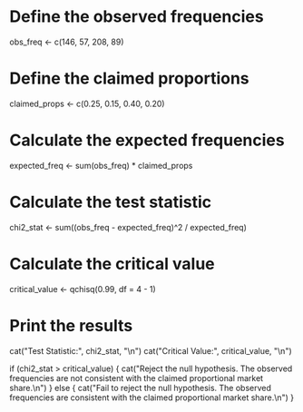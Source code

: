 # Define the observed frequencies
obs_freq <- c(146, 57, 208, 89)

# Define the claimed proportions
claimed_props <- c(0.25, 0.15, 0.40, 0.20)

# Calculate the expected frequencies
expected_freq <- sum(obs_freq) * claimed_props

# Calculate the test statistic
chi2_stat <- sum((obs_freq - expected_freq)^2 / expected_freq)

# Calculate the critical value
critical_value <- qchisq(0.99, df = 4 - 1)

# Print the results
cat("Test Statistic:", chi2_stat, "\n")
cat("Critical Value:", critical_value, "\n")

if (chi2_stat > critical_value) {
  cat("Reject the null hypothesis. The observed frequencies are not consistent with the claimed proportional market share.\n")
} else {
  cat("Fail to reject the null hypothesis. The observed frequencies are consistent with the claimed proportional market share.\n")
}
<!---
furqankhnn/furqankhnn is a ✨ special ✨ repository because its `README.md` (this file) appears on your GitHub profile.
You can click the Preview link to take a look at your changes.
--->
